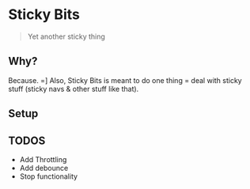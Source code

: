 # Sticky Bits

> Yet another sticky thing 

## Why?

Because. =] Also, Sticky Bits is meant to do one thing = deal with sticky stuff (sticky navs & other stuff like that).  

## Setup 


## TODOS

- Add Throttling
- Add debounce
- Stop functionality





